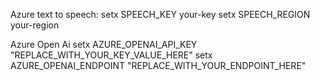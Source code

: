 Azure text to speech:
setx SPEECH_KEY your-key
setx SPEECH_REGION your-region

Azure Open Ai
setx AZURE_OPENAI_API_KEY "REPLACE_WITH_YOUR_KEY_VALUE_HERE" 
setx AZURE_OPENAI_ENDPOINT "REPLACE_WITH_YOUR_ENDPOINT_HERE"